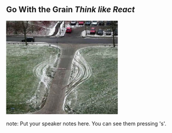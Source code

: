 ##  Go With the Grain <em class="highlight">Think like React</em>

<img src="img/security-breach.jpg" width="60%">

note:
    Put your speaker notes here.
    You can see them pressing 's'.
